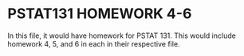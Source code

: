 # PSTAT131 HOMEWORK 4-6

In this file, it would have homework for PSTAT 131. This would include homework 4, 5, and 6 in each in their respective file. 
